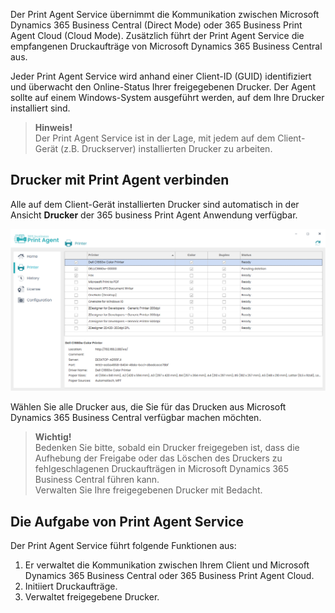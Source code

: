 Der Print Agent Service übernimmt die Kommunikation zwischen Microsoft Dynamics 365 Business Central (Direct Mode) oder 365 Business Print Agent Cloud (Cloud Mode). Zusätzlich führt der Print Agent Service die empfangenen Druckaufträge von Microsoft Dynamics 365 Business Central aus.

Jeder Print Agent Service wird anhand einer Client-ID (GUID) identifiziert und überwacht den Online-Status Ihrer freigegebenen Drucker. 
Der Agent sollte auf einem Windows-System ausgeführt werden, auf dem Ihre Drucker installiert sind.

> **Hinweis!**<br>Der Print Agent Service ist in der Lage, mit jedem auf dem Client-Gerät (z.B. Druckserver) installierten Drucker zu arbeiten.

## Drucker mit Print Agent verbinden

Alle auf dem Client-Gerät installierten Drucker sind automatisch in der Ansicht **Drucker** der 365 business Print Agent Anwendung verfügbar.

![Shared Printer](/assets/images/365-business-print-agent/ad01eb85658694c75716cb5dbce514bd3763fb94b48e505c0288c2bcf8638737.png)  

Wählen Sie alle Drucker aus, die Sie für das Drucken aus Microsoft Dynamics 365 Business Central verfügbar machen möchten.

> **Wichtig!**<br>Bedenken Sie bitte, sobald ein Drucker freigegeben ist, dass die Aufhebung der Freigabe oder das Löschen des Druckers zu fehlgeschlagenen Druckaufträgen in Microsoft Dynamics 365 Business Central führen kann.<br>Verwalten Sie Ihre freigegebenen Drucker mit Bedacht.

## Die Aufgabe von Print Agent Service

Der Print Agent Service führt folgende Funktionen aus:

 1. Er verwaltet die Kommunikation zwischen Ihrem Client und Microsoft Dynamics 365 Business Central oder 365 Business Print Agent Cloud.
 2. Initiiert Druckaufträge.
 3. Verwaltet freigegebene Drucker.
